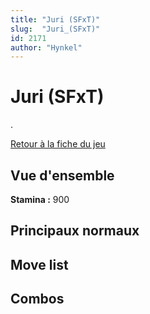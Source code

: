 ```yaml
---
title: "Juri (SFxT)"
slug:  "Juri_(SFxT)"
id: 2171
author: "Hynkel"
---
```


# Juri (SFxT)

.

[Retour à la fiche du jeu](Street_Fighter_x_Tekken "wikilink")

## Vue d'ensemble

**Stamina :** 900

## Principaux normaux

## Move list

## Combos
